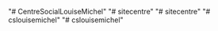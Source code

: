 "# CentreSocialLouiseMichel" 
"# sitecentre" 
"# sitecentre" 
"# cslouisemichel" 
"# cslouisemichel" 
